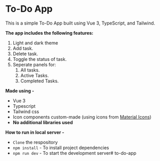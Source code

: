# **To-Do App**

This is a simple To-Do App built using Vue 3, TypeScript, and Tailwind.

 **The app includes the following features:**

1. Light and dark theme
2. Add task.
3. Delete task.
4. Toggle the status of task.
5. Seperate panels for:
    1. All tasks.
    2. Active Tasks.
    3. Completed Tasks.

**Made using -**

- Vue 3
- Typescript
- Tailwind css
- Icon components custom-made (using icons from [Material Icons](https://fonts.google.com/icons?selected=Material+Icons))
- **No additional libraries used**

**How to run in local server -**
- `Clone` the respository
- `npm install` - To install project dependencies
- `npm run dev` - To start the development server# to-do-app
